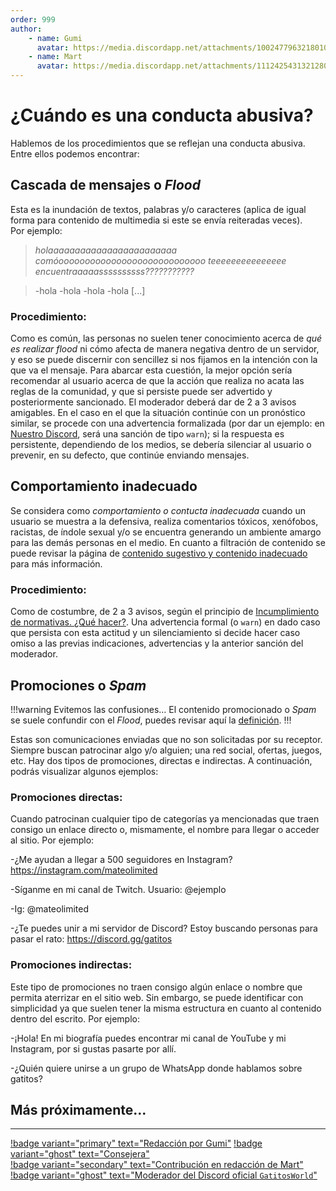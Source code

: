 ```yaml
---
order: 999
author:
    - name: Gumi
      avatar: https://media.discordapp.net/attachments/1002477963218010112/1136407120959508621/IMG_5057.jpg
    - name: Mart
      avatar: https://media.discordapp.net/attachments/1112425431321280622/1131707962407256164/53b7b5792bdf98188a616f7c26b9de61.jpg
---
```

# ¿Cuándo es una conducta abusiva?
Hablemos de los procedimientos que se reflejan una conducta abusiva. Entre ellos podemos encontrar:

## Cascada de mensajes o <em>**Flood**</em> 
Esta es la inundación de textos, palabras y/o caracteres (aplica de igual forma para contenido de multimedia si este se envía reiteradas veces). 
<br>Por ejemplo: 
> *holaaaaaaaaaaaaaaaaaaaaaaaa comóoooooooooooooooooooooooooooo teeeeeeeeeeeeeee encuentraaaaassssssssss???????????*

> -hola
> -hola
> -hola
> -hola 
> [...]

### Procedimiento:
Como es común, las personas no suelen tener conocimiento acerca de *qué es realizar flood* ni cómo afecta de manera negativa dentro de un servidor, y eso se puede discernir con sencillez si nos fijamos en la intención con la que va el mensaje. Para abarcar esta cuestión, la mejor opción sería recomendar al usuario acerca de que la acción que realiza no acata las reglas de la comunidad, y que si persiste puede ser advertido y posteriormente sancionado. El moderador deberá dar de 2 a 3 avisos amigables. En el caso en el que la situación continúe con un pronóstico similar, se procede con una advertencia formalizada (por dar un ejemplo: en [Nuestro Discord](https://discord.gg/gatitos), será una sanción de tipo `warn`); si la respuesta es persistente, dependiendo de los medios, se debería silenciar al usuario o prevenir, en su defecto, que continúe enviando mensajes.

## **Comportamiento inadecuado**
Se considera como *comportamiento o contucta inadecuada* cuando un usuario se muestra a la defensiva, realiza comentarios tóxicos, xenófobos, racistas, de índole sexual y/o se encuentra generando un ambiente amargo para las demás personas en el medio. En cuanto a filtración de contenido se puede revisar la página de [contenido sugestivo y contenido inadecuado](../Generales/Sanciones/contenido-sugestivo-vs-restringido.md) para más información.

### Procedimiento:
Como de costumbre, de 2 a 3 avisos, según el principio de [Incumplimiento de normativas. ¿Qué hacer?](../Generales/Sanciones/incumplimiento-de-las-normas.md). Una advertencia formal (o `warn`) en dado caso que persista con esta actitud y un silenciamiento si decide hacer caso omiso a las previas indicaciones, advertencias y la anterior sanción del moderador.

## Promociones o <em>Spam</em>
!!!warning Evitemos las confusiones… 
El contenido promocionado o _Spam_ se suele confundir con el _Flood_, puedes revisar aquí la [definición](#Cascada-de-mensajes-o-emfloodem).
!!!

Estas son comunicaciones enviadas que no son solicitadas por su receptor. Siempre buscan patrocinar algo y/o alguien; una red social, ofertas, juegos, etc.
Hay dos tipos de promociones, directas e indirectas. A continuación, podrás visualizar algunos ejemplos:

### Promociones directas:
Cuando patrocinan cualquier tipo de categorías ya mencionadas que traen consigo un enlace directo o, mismamente, el nombre para llegar o acceder al sitio.
Por ejemplo:

-¿Me ayudan a llegar a 500 seguidores en Instagram? https://instagram.com/mateolimited

-Síganme en mi canal de Twitch. Usuario: @ejemplo

-Ig: @mateolimited

-¿Te puedes unir a mi servidor de Discord? Estoy buscando personas para pasar el rato: https://discord.gg/gatitos
### Promociones indirectas:
Este tipo de promociones no traen consigo algún enlace o nombre que permita aterrizar en el sitio web. Sin embargo, se puede identificar con simplicidad ya que suelen tener la misma estructura en cuanto al contenido dentro del escrito.
Por ejemplo:

-¡Hola! En mi biografía puedes encontrar mi canal de YouTube y mi Instagram, por si gustas pasarte por allí. 

-¿Quién quiere unirse a un grupo de WhatsApp donde hablamos sobre gatitos?

## Más próximamente...

---
[!badge variant="primary" text="Redacción por Gumi"](https://instagram.com/memukkita) [!badge variant="ghost" text="Consejera"](#)<br>[!badge variant="secondary" text="Contribución en redacción de Mart"](#) [!badge variant="ghost" text="Moderador del Discord oficial `GatitosWorld`"](https://discord.gg/gatitos)
